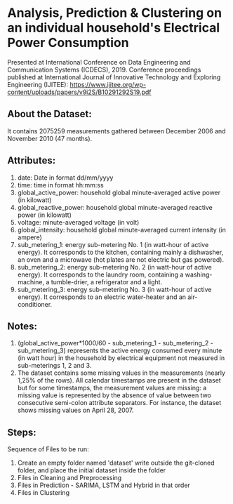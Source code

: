 # Analysis, Prediction & Clustering on an individual household's Electrical Power Consumption

Presented at International Conference on Data Engineering and Communication Systems (ICDECS), 2019. Conference proceedings published at International Journal of Innovative Technology and Exploring Engineering (IJITEE): https://www.ijitee.org/wp-content/uploads/papers/v9i2S/B10291292S19.pdf

## About the Dataset:
It contains 2075259 measurements gathered between December 2006 and November 2010 (47 months). 

## Attributes: 
1. date: Date in format dd/mm/yyyy
2. time: time in format hh:mm:ss
3. global_active_power: household global minute-averaged active power (in kilowatt)
4. global_reactive_power: household global minute-averaged reactive power (in kilowatt)
5. voltage: minute-averaged voltage (in volt)
6. global_intensity: household global minute-averaged current intensity (in ampere)
7. sub_metering_1: energy sub-metering No. 1 (in watt-hour of active energy). It corresponds to the kitchen, containing mainly a dishwasher, an oven and a microwave (hot plates are not electric but gas powered).
8. sub_metering_2: energy sub-metering No. 2 (in watt-hour of active energy). It corresponds to the laundry room, containing a washing-machine, a tumble-drier, a refrigerator and a light.
9. sub_metering_3: energy sub-metering No. 3 (in watt-hour of active energy). It corresponds to an electric water-heater and an air-conditioner.

## Notes:
1. (global_active_power*1000/60 - sub_metering_1 - sub_metering_2 - sub_metering_3) represents the active energy consumed every minute (in watt hour) in the household by electrical equipment not measured in sub-meterings 1, 2 and 3.
2. The dataset contains some missing values in the measurements (nearly 1,25% of the rows). All calendar timestamps are present in the dataset but for some timestamps, the measurement values are missing: a missing value is represented by the absence of value between two consecutive semi-colon attribute separators. For instance, the dataset shows missing values on April 28, 2007.

## Steps:
Sequence of Files to be run:
1. Create an empty folder named 'dataset' write outside the git-cloned folder, and place the initial dataset inside the folder
2. Files in Cleaning and Preprocessing
3. Files in Prediction - SARIMA, LSTM and Hybrid in that order
4. Files in Clustering

